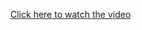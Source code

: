 [Click here to watch the video](https://1drv.ms/v/c/e11ce6169e7888e4/EQjHYmimGGFIjMn2MV7zJwUBdwvdTpLyKiJ99JRnzGsvpw?e=j0XYNj)
